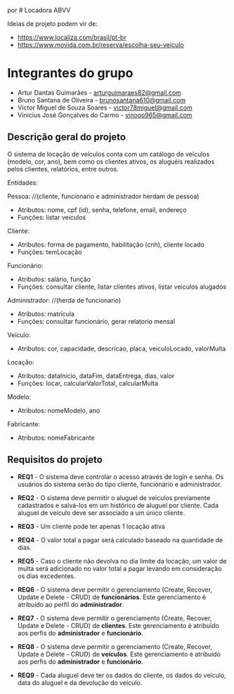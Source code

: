 por # Locadora ABVV

Ideias de projeto podem vir de:
 
 * https://www.localiza.com/brasil/pt-br
 * https://www.movida.com.br/reserva/escolha-seu-veiculo

# Integrantes do grupo 

 * Artur Dantas Guimarães - arturguimaraes82@gmail.com
 * Bruno Santana de Oliveira - brunosantana610@gmail.com
 * Victor Miguel de Souza Soares - victor78miguel@gmail.com
 * Vinicius José Gonçalves do Carmo - vinooo965@gmail.com


## Descrição geral do projeto

O sistema de locação de veículos conta com um catálogo de veículos (modelo, cor, ano), bem como os clientes ativos, os aluguéis realizados pelos clientes, relatórios, entre outros.

Entidades:

Pessoa: //(cliente, funcionario e administrador herdam de pessoa)
- Atributos: nome, cpf (id), senha, telefone, email, endereço
- Funções: listar veículos

Cliente:
- Atributos: forma de pagamento, habilitação (cnh), cliente locado
- Funções: temLocação

Funcionário:
- Atributos: salário, função
- Funções: consultar cliente, listar clientes ativos, listar veiculos alugados

Administrador: //(herda de funcionario)
- Atributos: matrícula
- Funções: consultar funcionário, gerar relatorio mensal

Veículo:
- Atributos: cor, capacidade, descricao, placa, veiculoLocado, valorMulta

Locação:
- Atributos: dataInicio, dataFim, dataEntrega, dias, valor
- Funções: locar, calcularValorTotal, calcularMulta

Modelo:
- Atributos: nomeModelo, ano

Fabricante:
- Atributos: nomeFabricante


## Requisitos do projeto

* **REQ1** - O sistema deve controlar o acesso através de login e senha. Os usuários do sistema serão do tipo cliente, funcionário e administrador.

* **REQ2** - O sistema deve permitir o aluguel de veículos previamente cadastrados e salvá-los em um histórico de aluguel por cliente. Cada aluguel de veículo deve ser associado a um único cliente.

* **REQ3** - Um cliente pode ter apenas 1 locação ativa

* **REQ4** - O valor total a pagar será calculado baseado na quantidade de dias.

* **REQ5** - Caso o cliente não devolva no dia limite da locação, um valor de multa será adicionado no valor total a pagar levando em consideração os dias excedentes.

* **REQ6** - O sistema deve permitir o gerenciamento (Create, Recover, Update e Delete - CRUD) de **funcionários**. Este gerenciamento é atribuído ao perfil do **administrador**.

* **REQ7** - O sistema deve permitir o gerenciamento (Create, Recover, Update e Delete - CRUD) de **clientes**. Este gerenciamento é atribuído aos perfis do **administrador** e **funcionário**.

* **REQ8** - O sistema deve permitir o gerenciamento (Create, Recover, Update e Delete - CRUD) de **veículos**. Este gerenciamento é atribuído aos perfis do **administrador** e **funcionário**.

* **REQ9** - Cada aluguel deve ter os dados do cliente, os dados do veículo, data do aluguel e da devolução do veículo.
